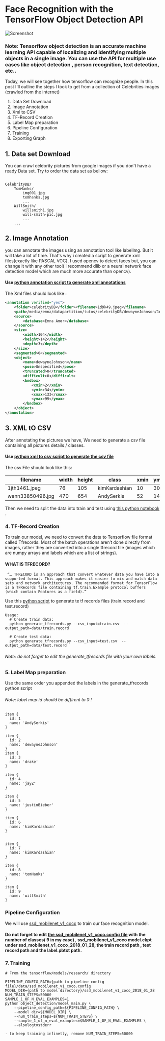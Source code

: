 # Face Recognition with the TensorFlow Object Detection API
![Screenshot](it5.jpg)

### Note: Tensorflow object detection is an accurate machine learning API capable of localizing and identifying multiple objects in a single image. You can use the API for multiple use cases like object detection , person recognition, text detection, etc..
Today, we will see together how tensorflow can recognize people. In this post I'll outline the steps I took to get from a collection of Celebrities images (crawled from the internet)

1. Data Set Download
2. Image Annotation
3. Xml to CSV
4. TF-Record Creation 
5. Label Map preparation
6. Pipeline Configuration
7. Training
8. Exporting Graph



## 1. Data set Download

You can crawl celebrity pictures from google images if you don't have a ready Data set. Try to order the data set as bellow:

```

CelebrityDB/
    TomHanks/
        img001.jpg
        tomhanks.jpg
        ...
    WillSmith/
        willsmith1.jpg
        will-smith-pic.jpg
        ...
    ... 

```
## 2. Image Annotation
you can annotate the images using an annotation tool like labelImg. But it will take a lot of time. That's why i created a script to generate xml files(exactly like PASCAL VOC). I used opencv to detect faces but, you can change it with any other tool( i recommend dlib or a neural network face detection model which are much more accurate than opencv).
#### Use [python annotation script to generate xml annotations](annotation.py)
The Xml files should look like :
```xml
<annotation verified="yes">
    <folder>celebrityDB</folder><filename>1d9k49.jpeg</filename>
    <path>/media/emna/datapartition/tutos/celebrityDB/dewayneJohnson/1d9k49.jpeg</path>
    <source>
        <database>Emna Amor</database>
    </source>
    <size>
        <width>104</width>
        <height>142</height>
        <depth>3</depth>
    </size>
    <segmented>0</segmented>
    <object>
        <name>dewayneJohnson</name>
        <pose>Unspecified</pose>
        <truncated>0</truncated>
        <difficult>0</difficult>
        <bndbox>
            <xmin>2</xmin>
            <ymin>34</ymin>
            <xmax>133</xmax>
            <ymax>99</ymax>
        </bndbox>
    </object>
</annotation>
```
## 3. XML tO CSV
After annotating the pictures we have, We need to generate a csv file containing all pictures details / classes. 
 #### Use  [python xml to csv script to generate the csv file](xml_to_csv.py)
The csv File should look like this:


| filename | width | height | class | xmin | ymin | xmax | ymax | 
| --- | --- | --- | --- | --- | --- | --- | --- |
| 1jth1461.jpeg | 76 | 105 | kimKardashian | 10 | 30 | 89 | 59 |
| wenn33850496.jpg | 470 | 654 | AndySerkis | 52 | 142 | 494 | 352 |

Then we need to split the data into train and test using [this python notebook ](split_data.ipynb.ipynb).

### 4. TF-Record Creation 
To train our model, we need to convert the data to Tensorflow file format called Tfrecords. Most of the batch operations aren’t done directly from images, rather they are converted into a single tfrecord file (images which are numpy arrays and labels which are a list of strings).
#### WHAT IS TFRECORD?
```
 “… TFRECORD is an approach that convert whatever data you have into a supported format. This approach makes it easier to mix and match data sets and network architectures. The recommended format for TensorFlow is a TFRecords file containing tf.train.Example protocol buffers (which contain Features as a field).“
```
Use this [python script](generate_tfrecords.py) to generate te tf records files (train.record  and test.record) 
```
Usage:
  # Create train data:
  python generate_tfrecords.py --csv_input=train.csv  --output_path=data/train.record

  # Create test data:
  python generate_tfrecords.py --csv_input=test.csv  --output_path=data/test.record
```
###### Note: do not forget to edit the generate_tfrecords file with your own labels.

### 5. Label Map preparation
Use the same order you appended the labels in the generate_tfrecords python script 
###### Note: label map id should be diffirent to 0 !
```
item {
  id: 1
  name: 'AndySerkis'
}

item {
  id: 2
  name: 'dewayneJohnson'
}
item {
  id: 3
  name: 'drake'
}

item {
  id: 4
  name: 'jayZ'
}

item {
  id: 5
  name: 'justinBieber'
}

item {
  id: 6
  name: 'kimKardashian'
}


item {
  id: 7
  name: 'kimKardashian'
}

item {
  id: 8
  name: 'tomHanks'
}

item {
  id: 9
  name: 'willSmith'
}

```
### Pipeline Configuration
We will use [ssd_mobilenet_v1_coco](http://download.tensorflow.org/models/object_detection/ssd_mobilenet_v1_coco_2018_01_28.tar.gz) to train our face recognition model.
#### Do not forget to edit [the ssd_mobilenet_v1_coco.config file](data/ssd_mobilenet_v1_coco.config) with the number of classes( 9 in my case) , ssd_mobilenet_v1_coco model.ckpt under ssd_mobilenet_v1_coco_2018_01_28, the train record path , test record path and the label.pbtxt path.

### 7. Training

```
# From the tensorflow/models/research/ directory

PIPELINE_CONFIG_PATH={path to pipeline config file}/data/ssd_mobilenet_v1_coco.config
MODEL_DIR={path to model directory}/ssd_mobilenet_v1_coco_2018_01_28
NUM_TRAIN_STEPS=50000
SAMPLE_1_OF_N_EVAL_EXAMPLES=1
python object_detection/model_main.py \
    --pipeline_config_path=${PIPELINE_CONFIG_PATH} \
    --model_dir=${MODEL_DIR} \
    --num_train_steps=${NUM_TRAIN_STEPS} \
    --sample_1_of_n_eval_examples=$SAMPLE_1_OF_N_EVAL_EXAMPLES \
    --alsologtostderr
    
- to keep training infinetly, remove NUM_TRAIN_STEPS=50000

```
